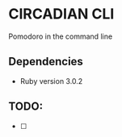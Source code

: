 # CIRCADIAN CLI

Pomodoro in the command line

## Dependencies

* Ruby version 3.0.2

## TODO:

* [ ] 
